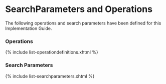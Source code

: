 <!-- Warning: This file is loaded automatically from the Template repository. 
Please do not make changes directly to the projects. 
For any update make the changes on a branch of the Template project -->

# SearchParameters and Operations

The following operations and search parameters have been defined for this Implementation Guide.

### Operations

{% include list-operationdefinitions.xhtml %}

### Search Parameters

{% include list-searchparameters.xhtml %}